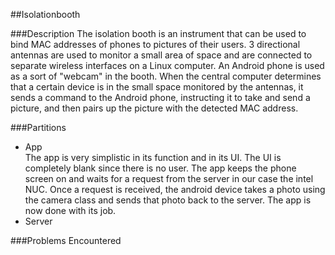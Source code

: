 ##Isolationbooth

###Description
The isolation booth is an instrument that can be used to bind MAC addresses of phones to pictures of their users. 3 directional antennas are used to monitor a small area of space and are connected to separate wireless interfaces on a Linux computer. An Android phone is used as a sort of "webcam" in the booth. When the central computer determines that a certain device is in the small space monitored by the antennas, it sends a command to the Android phone, instructing it to take and send a picture, and then pairs up the picture with the detected MAC address.

###Partitions
*    App  
        The app is very simplistic in its function and in its UI. The UI is completely blank since there is no user. The app keeps the phone screen on and waits for a request from the server in our case the intel NUC. Once a request is received, the android device takes a photo using the camera class and sends that photo back to the server. The app is now done with its job.
*    Server

###Problems Encountered

